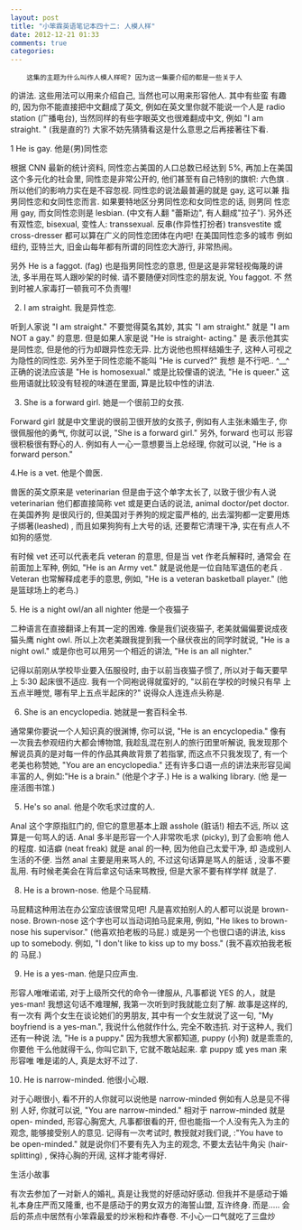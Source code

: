 ```yaml
---
layout: post
title: "小笨霖英语笔记本四十二: 人模人样"
date: 2012-12-21 01:33
comments: true
categories: 
---
```

        这集的主题为什么叫作人模人样呢? 因为这一集要介绍的都是一些关于人
的讲法.   这些用法可以用来介绍自己, 当然也可以用来形容他人.   其中有些蛮
有趣的, 因为你不能直接把中文翻成了英文, 例如在英文里你就不能说一个人是 radio 
station (广播电台), 当然同样的有些字眼英文也很难翻成中文, 例如  "I am straight.
" (我是直的?) 大家不妨先猜猜看这是什么意思之后再接著往下看.

<p>1 He is gay.
他是(男)同性恋</p>

根据 CNN 最新的统计资料, 同性恋占美国的人口总数已经达到 5%, 再加上在美国
这个多元化的社会里, 同性恋是非常公开的, 他们甚至有自己特别的旗帜: 六色旗
. 所以他们的影响力实在是不容忽视.  同性恋的说法最普遍的就是 gay, 这可以兼
指男同性恋和女同性恋而言.   如果要特地区分男同性恋和女同性恋的话, 则男同
性恋用 gay, 而女同性恋则是 lesbian. (中文有人翻 "蕾斯边", 有人翻成"拉子"). 
 另外还有双性恋, bisexual, 变性人: transsexual. 反串(作异性打扮者) transvestite 
或 cross-dresser 都可以算在广义的同性恋团体在内吧!   在美国同性恋多的城市
例如纽约, 亚特兰大, 旧金山每年都有所谓的同性恋大游行, 非常热闹。

<p>另外 He is a faggot. (fag) 也是指男同性恋的意思, 但是这是非常轻视侮蔑的讲
法, 多半用在骂人跟吵架的时候. 请不要随便对同性恋的朋友说, You faggot. 不
然到时被人家毒打一顿我可不负责喔!  </p>
 
2. I am straight.
我是异性恋.

<p>听到人家说 "I am straight." 不要觉得莫名其妙, 其实 "I am straight." 就是
 "I am NOT a gay." 的意思.  但是如果人家是说 "He is straight- acting." 是
表示他其实是同性恋, 但是他的行为却跟异性恋无异. 比方说他也照样结婚生子, 
这种人可视之为隐性的同性恋.  另外至于同性恋能不能叫 "He is curved?" 我想
是不行吧.. ^__^ 正确的说法应该是 "He is homosexual." 或是比较俚语的说法, 
"He is queer." 这些用语就比较没有轻视的味道在里面, 算是比较中性的讲法.</p>
 
3. She is a forward girl.
她是一个很前卫的女孩.

<p>Forward girl 就是中文里说的很前卫很开放的女孩子, 例如有人主张未婚生子, 你
很佩服他的勇气, 你就可以说, "She is a forward girl." 另外, forward 也可以
形容很积极很有野心的人.   例如有人一心一意想要当上总经理, 你就可以说, "He 
is a forward person." </p>
 
4.He is a vet. 
他是个兽医.

<p>兽医的英文原来是 veterinarian 但是由于这个单字太长了, 以致于很少有人说 veterinarian 
他们都直接简称 vet 或是更白话的说法, animal doctor/pet doctor. 在美国养狗
是很风行的, 但美国对于养狗的规定蛮严格的, 出去溜狗都一定要用炼子绑著(leashed)
, 而且如果狗狗有上大号的话, 还要帮它清理干净, 实在有点人不如狗的感觉.  </p>

有时候 vet 还可以代表老兵 veteran 的意思, 但是当 vet 作老兵解释时, 通常会
在前面加上军种, 例如, "He is an Army vet." 就是说他是一位自陆军退伍的老兵
. Veteran 也常解释成老手的意思, 例如, "He is a veteran basketball player." 
(他是篮球场上的老鸟.)
 
<p>5. He is a night owl/an all nighter
他是一个夜猫子</p>

二种语言在直接翻译上有其一定的困难.  像是我们说夜猫子, 老美就偏偏要说成夜
猫头鹰 night owl. 所以上次老美跟我提到我一个昼伏夜出的同学时就说, "He is 
a night owl." 或是你也可以用另一个相近的讲法, "He is an all nighter." 

<p>记得以前刚从学校毕业要入伍服役时, 由于以前当夜猫子惯了, 所以对于每天要早
上 5:30 起床很不适应.   我有一个同袍说得就蛮好的, "以前在学校的时候只有早
上五点半睡觉, 哪有早上五点半起床的?" 说得众人连连点头称是.</p>
 
6. She is an encyclopedia.
她就是一套百科全书.

<p>通常果你要说一个人知识真的很渊博, 你可以说, "He is an encyclopedia." 像有
一次我去参观纽约大都会博物馆, 我趁乱混在别人的旅行团里听解说, 我发现那个
解说员真的是对每一件的作品其典故背景了若指掌, 而这点不只我发现了, 有一个
老美也称赞她, "You are an encyclopedia." 还有许多口语一点的讲法来形容见闻
丰富的人, 例如:"He is a brain." (他是个才子.) He is a walking library. (他
是一座活图书馆.)</p>
 
5. He's so anal.
他是个吹毛求过度的人.

<p>Anal 这个字原指肛门的, 但它的意思基本上跟 asshole (脏话!) 相去不远, 所以
这算是一句骂人的话. Anal 多半是形容一个人非常吹毛求 (picky), 到了会影响
他人的程度. 如洁癖 (neat freak) 就是 anal 的一种, 因为他自己太爱干净, 却
造成别人生活的不便.  当然 anal 主要是用来骂人的, 不过这句话算是骂人的脏话
, 没事不要乱用. 有时候老美会在背后拿这句话来骂教授, 但是大家不要有样学样
就是了.</p>
 
8. He is a brown-nose.
他是个马屁精.

<p>马屁精这种用法在办公室应该很常见吧! 凡是喜欢拍别人的人都可以说是 brown-nose. 
Brown-nose 这个字也可以当动词拍马屁来用, 例如, "He likes to brown-nose his 
supervisor." (他喜欢拍老板的马屁.) 或是另一个也很口语的讲法,   kiss up to 
somebody. 例如, "I don't like to kiss up to my boss." (我不喜欢拍我老板的
马屁.)</p>
 
9. He is a yes-man.
他是只应声虫.

<p>形容人唯唯诺诺, 对于上级所交代的命令一律服从, 凡事都说 YES 的人，就是 yes-man!
 我想这句话不难理解, 我第一次听到时我就能立刻了解. 故事是这样的, 有一次有
两个女生在谈论她们的男朋友, 其中有一个女生就说了这一句, "My boyfriend is 
a yes-man.", 我说什么他就作什么, 完全不敢违抗. 对于这种人, 我们还有一种说
法, "He is a puppy." 因为我想大家都知道, puppy (小狗) 就是乖乖的, 你要他
干么他就得干么, 你叫它趴下, 它就不敢站起来. 拿 puppy 或 yes man 来形容唯
唯是诺的人, 真是太好不过了.</p>
 
10. He is narrow-minded.
他很小心眼.

<p>对于心眼很小, 看不开的人你就可以说他是 narrow-minded 例如有人总是见不得别
人好, 你就可以说, "You are  narrow-minded."   相对于 narrow-minded 就是 open-
minded, 形容心胸宽大, 凡事都很看的开, 但也能指一个人没有先入为主的观念, 
能够接受别人的意见.   记得有一次考试时, 教授就对我们说, :"You have to be 
open-minded." 就是说你们不要有先入为主的观念, 不要太去钻牛角尖 (hair-splitting)
, 保持心胸的开阔, 这样才能考得好.</p>

生活小故事

<p>有次去参加了一对新人的婚礼, 真是让我觉的好感动好感动. 但我并不是感动于婚
礼本身庄严而又隆重, 也不是感动于的男女双方的海誓山盟, 互许终身.  而是..... 
会后的茶点中居然有小笨霖最爱的炒米粉和炸春卷.   不小心一口气就吃了三盘炒
